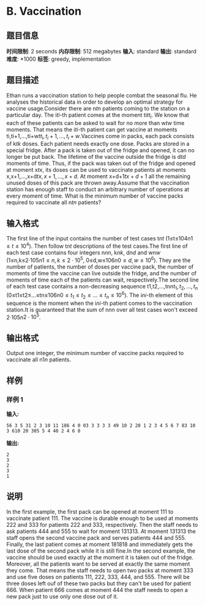 # B. Vaccination

## 题目信息

**时间限制**: 2 seconds
**内存限制**: 512 megabytes
**输入**: standard
**输出**: standard
**难度**: *1000
**标签**: greedy, implementation

## 题目描述

Ethan runs a vaccination station to help people combat the seasonal flu. He analyses the historical data in order to develop an optimal strategy for vaccine usage.Consider there are n$t$$n$ patients coming to the station on a particular day. The i$t$$i$-th patient comes at the moment ti$t$$t_i$. We know that each of these patients can be asked to wait for no more than w$t$$w$ time moments. That means the i$t$$i$-th patient can get vaccine at moments ti,ti+1,…,ti+w$t$$t_i, t_i + 1, \ldots, t_i + w$.Vaccines come in packs, each pack consists of k$t$$k$ doses. Each patient needs exactly one dose. Packs are stored in a special fridge. After a pack is taken out of the fridge and opened, it can no longer be put back. The lifetime of the vaccine outside the fridge is d$t$$d$ moments of time. Thus, if the pack was taken out of the fridge and opened at moment x$t$$x$, its doses can be used to vaccinate patients at moments x,x+1,…,x+d$t$$x, x + 1, \ldots, x + d$. At moment x+d+1$t$$x + d + 1$ all the remaining unused doses of this pack are thrown away.Assume that the vaccination station has enough staff to conduct an arbitrary number of operations at every moment of time. What is the minimum number of vaccine packs required to vaccinate all n$t$$n$ patients?

## 输入格式

The first line of the input contains the number of test cases t$n$$t$ (1≤t≤104$n$$1 \leq t \leq 10^4$). Then follow t$n$$t$ descriptions of the test cases.The first line of each test case contains four integers n$n$$n$, k$n$$k$, d$n$$d$ and w$n$$w$ (1≤n,k≤2⋅105$n$$1 \leq n, k \leq 2 \cdot 10^5$, 0≤d,w≤106$n$$0 \leq d, w \leq 10^6$). They are the number of patients, the number of doses per vaccine pack, the number of moments of time the vaccine can live outside the fridge, and the number of moments of time each of the patients can wait, respectively.The second line of each test case contains a non-decreasing sequence t1,t2,…,tn$n$$t_1, t_2, \ldots, t_n$ (0≤t1≤t2≤…≤tn≤106$n$$0 \leq t_1 \leq t_2 \leq \ldots \leq t_n \leq 10^6$). The i$n$$i$-th element of this sequence is the moment when the i$n$$i$-th patient comes to the vaccination station.It is guaranteed that the sum of n$n$$n$ over all test cases won't exceed 2⋅105$n$$2 \cdot 10^5$.

## 输出格式

Output one integer, the minimum number of vaccine packs required to vaccinate all n$1$$n$ patients.

## 样例

### 样例 1

**输入:**
```
56 3 5 31 2 3 10 11 186 4 0 03 3 3 3 3 49 10 2 20 1 2 3 4 5 6 7 83 10 3 610 20 305 5 4 40 2 4 6 8
```

**输出:**
```
2
3
2
3
1
```

## 说明

In the first example, the first pack can be opened at moment 11$1$ to vaccinate patient 11$1$. The vaccine is durable enough to be used at moments 22$2$ and 33$3$ for patients 22$2$ and 33$3$, respectively. Then the staff needs to ask patients 44$4$ and 55$5$ to wait for moment 1313$13$. At moment 1313$13$ the staff opens the second vaccine pack and serves patients 44$4$ and 55$5$. Finally, the last patient comes at moment 1818$18$ and immediately gets the last dose of the second pack while it is still fine.In the second example, the vaccine should be used exactly at the moment it is taken out of the fridge. Moreover, all the patients want to be served at exactly the same moment they come. That means the staff needs to open two packs at moment 33$3$ and use five doses on patients 11$1$, 22$2$, 33$3$, 44$4$, and 55$5$. There will be three doses left ouf of these two packs but they can't be used for patient 66$6$. When patient 66$6$ comes at moment 44$4$ the staff needs to open a new pack just to use only one dose out of it.
